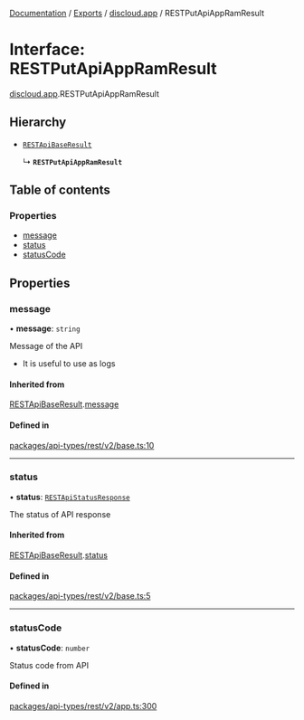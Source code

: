 [Documentation](../README.md) / [Exports](../modules.md) / [discloud.app](../modules/discloud_app.md) / RESTPutApiAppRamResult

# Interface: RESTPutApiAppRamResult

[discloud.app](../modules/discloud_app.md).RESTPutApiAppRamResult

## Hierarchy

- [`RESTApiBaseResult`](discloud_app.RESTApiBaseResult.md)

  ↳ **`RESTPutApiAppRamResult`**

## Table of contents

### Properties

- [message](discloud_app.RESTPutApiAppRamResult.md#message)
- [status](discloud_app.RESTPutApiAppRamResult.md#status)
- [statusCode](discloud_app.RESTPutApiAppRamResult.md#statuscode)

## Properties

### message

• **message**: `string`

Message of the API
- It is useful to use as logs

#### Inherited from

[RESTApiBaseResult](discloud_app.RESTApiBaseResult.md).[message](discloud_app.RESTApiBaseResult.md#message)

#### Defined in

[packages/api-types/rest/v2/base.ts:10](https://github.com/discloud/discloud.app/blob/bf097cb/packages/api-types/rest/v2/base.ts#L10)

___

### status

• **status**: [`RESTApiStatusResponse`](../modules/discloud_app.md#restapistatusresponse)

The status of API response

#### Inherited from

[RESTApiBaseResult](discloud_app.RESTApiBaseResult.md).[status](discloud_app.RESTApiBaseResult.md#status)

#### Defined in

[packages/api-types/rest/v2/base.ts:5](https://github.com/discloud/discloud.app/blob/bf097cb/packages/api-types/rest/v2/base.ts#L5)

___

### statusCode

• **statusCode**: `number`

Status code from API

#### Defined in

[packages/api-types/rest/v2/app.ts:300](https://github.com/discloud/discloud.app/blob/bf097cb/packages/api-types/rest/v2/app.ts#L300)
